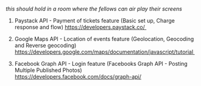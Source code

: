 *this should hold in a room where the fellows can air play their screens*

1. Paystack API - Payment of tickets feature (Basic set up, Charge response and flow) https://developers.paystack.co/ 


2. Google Maps API - Location of events feature (Geolocation, Geocoding and Reverse geocoding) https://developers.google.com/maps/documentation/javascript/tutorial 


3. Facebook Graph API - Login feature (Facebooks Graph API - Posting Multiple Published Photos) https://developers.facebook.com/docs/graph-api/